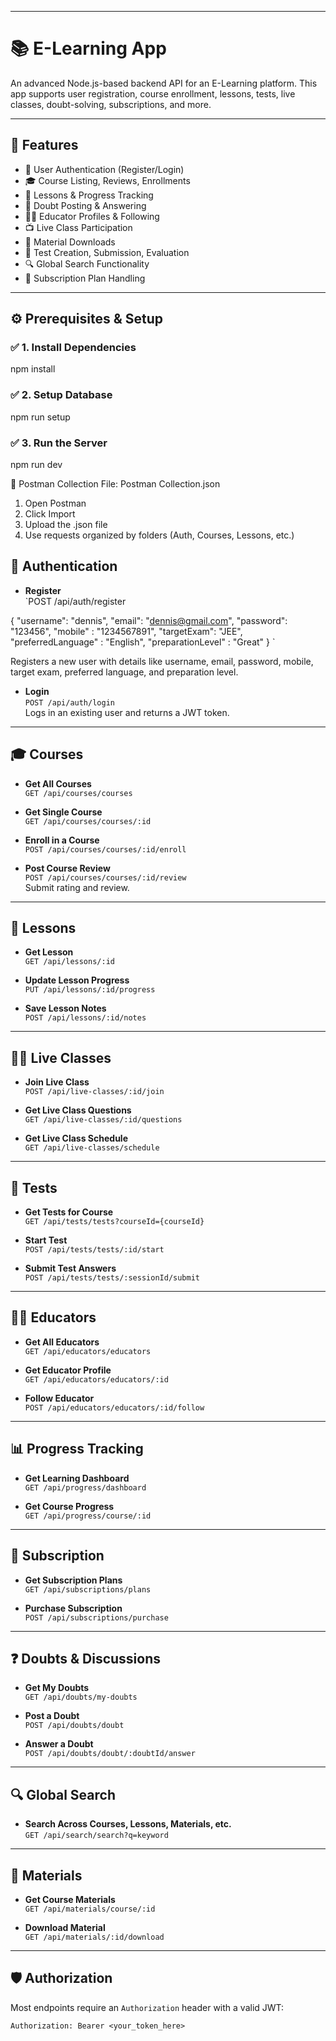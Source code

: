 
---

# 📚 E-Learning App

An advanced Node.js-based backend API for an E-Learning platform. This app supports user registration, course enrollment, lessons, tests, live classes, doubt-solving, subscriptions, and more.

---

## 🚀 Features

- 🔐 User Authentication (Register/Login)
- 🎓 Course Listing, Reviews, Enrollments
- 📘 Lessons & Progress Tracking
- 💬 Doubt Posting & Answering
- 🧑‍🏫 Educator Profiles & Following
- 📺 Live Class Participation
- 📄 Material Downloads
- 🧪 Test Creation, Submission, Evaluation
- 🔍 Global Search Functionality
- 💎 Subscription Plan Handling

---

## ⚙️ Prerequisites & Setup

### ✅ 1. Install Dependencies
npm install

### ✅ 2. **Setup Database**
npm run setup

### ✅ 3. Run the Server
npm run dev

🔗 Postman Collection
File: Postman Collection.json
 1. Open Postman
 2. Click Import
 3. Upload the .json file
 4. Use requests organized by folders (Auth, Courses, Lessons, etc.)

## 🚀 Authentication

- **Register**  
  `POST /api/auth/register

{
    "username": "dennis",
    "email": "dennis@gmail.com",
    "password": "123456",
    "mobile" : "1234567891",
    "targetExam": "JEE",
    "preferredLanguage" : "English",
    "preparationLevel" : "Great"
}
`
  
  Registers a new user with details like username, email, password, mobile, target exam, preferred language, and preparation level.

- **Login**  
  `POST /api/auth/login`  
  Logs in an existing user and returns a JWT token.

---

## 🎓 Courses

- **Get All Courses**  
  `GET /api/courses/courses`  

- **Get Single Course**  
  `GET /api/courses/courses/:id`  

- **Enroll in a Course**  
  `POST /api/courses/courses/:id/enroll`  

- **Post Course Review**  
  `POST /api/courses/courses/:id/review`  
  Submit rating and review.

---

## 📘 Lessons

- **Get Lesson**  
  `GET /api/lessons/:id`  

- **Update Lesson Progress**  
  `PUT /api/lessons/:id/progress`  

- **Save Lesson Notes**  
  `POST /api/lessons/:id/notes`  

---

## 🧑‍🏫 Live Classes

- **Join Live Class**  
  `POST /api/live-classes/:id/join`  

- **Get Live Class Questions**  
  `GET /api/live-classes/:id/questions`  

- **Get Live Class Schedule**  
  `GET /api/live-classes/schedule`  

---

## 🧪 Tests

- **Get Tests for Course**  
  `GET /api/tests/tests?courseId={courseId}`  

- **Start Test**  
  `POST /api/tests/tests/:id/start`  

- **Submit Test Answers**  
  `POST /api/tests/tests/:sessionId/submit`  

---

## 🧑‍🎓 Educators

- **Get All Educators**  
  `GET /api/educators/educators`  

- **Get Educator Profile**  
  `GET /api/educators/educators/:id`  

- **Follow Educator**  
  `POST /api/educators/educators/:id/follow`  

---

## 📊 Progress Tracking

- **Get Learning Dashboard**  
  `GET /api/progress/dashboard`  

- **Get Course Progress**  
  `GET /api/progress/course/:id`  

---

## 💎 Subscription

- **Get Subscription Plans**  
  `GET /api/subscriptions/plans`  

- **Purchase Subscription**  
  `POST /api/subscriptions/purchase`  

---

## ❓ Doubts & Discussions

- **Get My Doubts**  
  `GET /api/doubts/my-doubts`  

- **Post a Doubt**  
  `POST /api/doubts/doubt`  

- **Answer a Doubt**  
  `POST /api/doubts/doubt/:doubtId/answer`  

---

## 🔍 Global Search

- **Search Across Courses, Lessons, Materials, etc.**  
  `GET /api/search/search?q=keyword`  

---

## 📂 Materials

- **Get Course Materials**  
  `GET /api/materials/course/:id`  

- **Download Material**  
  `GET /api/materials/:id/download`  

---

## 🛡️ Authorization

Most endpoints require an `Authorization` header with a valid JWT:
```http
Authorization: Bearer <your_token_here>

